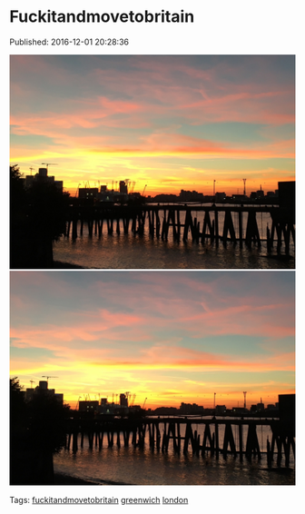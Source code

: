 
# Fuckitandmovetobritain

Published: 2016-12-01 20:28:36

![](153916572292-0.jpg)
![](153916572292-1.jpg)

Tags: [fuckitandmovetobritain](tag-fuckitandmovetobritain.md) [greenwich](tag-greenwich.md) [london](tag-london.md)
